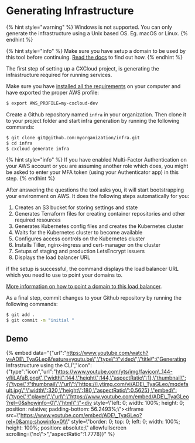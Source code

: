 # Generating Infrastructure

{% hint style="warning" %}
Windows is not supported. You can only generate the infrastructure using a Unix based OS. Eg. macOS or Linux.
{% endhint %}

{% hint style="info" %}
Make sure you have setup a domain to be used by this tool before continuing. [Read the docs](configuring-domains.md#configuring-a-domain-for-the-kubernetes-cluster) to find out how.
{% endhint %}

The first step of setting up a CXCloud project, is generating the infrastructure required for running services.

Make sure you have [installed all the requirements](../getting-started/prepare-your-environment.md) on your computer and have exported the proper AWS profile:

```bash
$ export AWS_PROFILE=my-cxcloud-dev
```

Create a Github repository named `infra` in your organization. Then clone it to your project folder and start infra generation by running the following commands:

```bash
$ git clone git@github.com:myorganization/infra.git
$ cd infra
$ cxcloud generate infra
```

{% hint style="info" %}
If you have enabled Multi-Factor Authentication on your AWS account or you are assuming another role which does, you might be asked to enter your MFA token \(using your Authenticator app\) in this step.
{% endhint %}

After answering the questions the tool asks you, it will start bootstrapping your environment on AWS. It does the following steps automatically for you:

1. Creates an S3 bucket for storing settings and state
2. Generates Terraform files for creating container repositories and other required resources
3. Generates Kubernetes config files and creates the Kubernetes cluster
4. Waits for the Kubernetes cluster to become available
5. Configures access controls on the Kubernetes cluster
6. Installs Tiller, nginx-ingress and cert-manager on the cluster
7. Setups of staging and production LetsEncrypt issuers
8. Displays the load balancer URL

if the setup is successful, the command displays the load balancer URL which you need to use to point your domains to.

[More information on how to point a domain to this load balancer](configuring-domains.md#configuring-a-domain-for-your-service).


As a final step, commit changes to your Github repository by running the following commands:

```bash
$ git add .
$ git commit -m "initial "
```

## Demo

{% embed data="{\"url\":\"https://www.youtube.com/watch?v=ADE\_TyaGLeo&feature=youtu.be\",\"type\":\"video\",\"title\":\"Generating Infrastructure using the CLI\",\"icon\":{\"type\":\"icon\",\"url\":\"https://www.youtube.com/yts/img/favicon\_144-vfliLAfaB.png\",\"width\":144,\"height\":144,\"aspectRatio\":1},\"thumbnail\":{\"type\":\"thumbnail\",\"url\":\"https://i.ytimg.com/vi/ADE\_TyaGLeo/mqdefault.jpg\",\"width\":320,\"height\":180,\"aspectRatio\":0.5625},\"embed\":{\"type\":\"player\",\"url\":\"https://www.youtube.com/embed/ADE\_TyaGLeo?rel=0&showinfo=0\",\"html\":\"<div style=\\\"left: 0; width: 100%; height: 0; position: relative; padding-bottom: 56.2493%;\\\"><iframe src=\\\"https://www.youtube.com/embed/ADE\_TyaGLeo?rel=0&amp;showinfo=0\\\" style=\\\"border: 0; top: 0; left: 0; width: 100%; height: 100%; position: absolute;\\\" allowfullscreen scrolling=\\\"no\\\"></iframe></div>\",\"aspectRatio\":1.7778}}" %}

